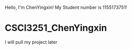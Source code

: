 Hello, I'm ChenYingxin!
My Student number is 1155173751!
# CSCI3251_ChenYingxin
I will pull my project later
